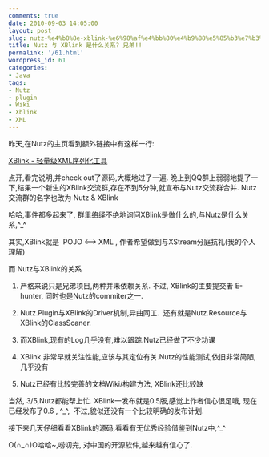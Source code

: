 ```yaml
---
comments: true
date: 2010-09-03 14:05:00
layout: post
slug: nutz-%e4%b8%8e-xblink-%e6%98%af%e4%bb%80%e4%b9%88%e5%85%b3%e7%b3%bb-%e5%85%84%e5%bc%9f
title: Nutz 与 XBlink 是什么关系? 兄弟!!
permalink: '/61.html'
wordpress_id: 61
categories:
- Java
tags:
- Nutz
- plugin
- Wiki
- Xblink
- XML
---
```


昨天,在Nutz的主页看到额外链接中有这样一行:

[XBlink - 轻量级XML序列化工具](http://xblink.googlecode.com/)

点开,看完说明,并check out了源码,大概地过了一遍. 晚上到QQ群上弱弱地提了一下,结果一个新生的XBlink交流群,存在不到5分钟,就宣布与Nutz交流群合并. Nutz交流群的名字也改为 Nutz & XBlink

哈哈,事件都多起来了, 群里络绎不绝地询问XBlink是做什么的,与Nutz是什么关系,^_^

其实,XBlink就是  POJO <--> XML , 作者希望做到与XStream分庭抗礼(我的个人理解)

而 Nutz与XBlink的关系

1. 严格来说只是兄弟项目,两种并未依赖关系. 不过, XBlink的主要提交者 E-hunter, 同时也是Nutz的commiter之一.

2. Nutz.Plugin与XBlink的Driver机制,异曲同工.  还有就是Nutz.Resource与XBlink的ClassScaner.

3. 而XBlink,现有的Log几乎没有,难以跟踪.Nutz已经做了不少功课

4. XBlink 非常早就关注性能,应该与其定位有关.Nutz的性能测试,依旧非常简陋,几乎没有

5. Nutz已经有比较完善的文档Wiki/构建方法, XBlink还比较缺

当然, 3/5,Nutz都能帮上忙. XBlink一发布就是0.5版,感觉上作者信心很足哦, 现在已经发布了0.6 , ^_^,  不过,貌似还没有一个比较明确的发布计划.

接下来几天仔细看看XBlink的源码,看看有无优秀经验借鉴到Nutz中,^_^

O(∩_∩)O哈哈~,唠叨完, 对中国的开源软件,越来越有信心了.
